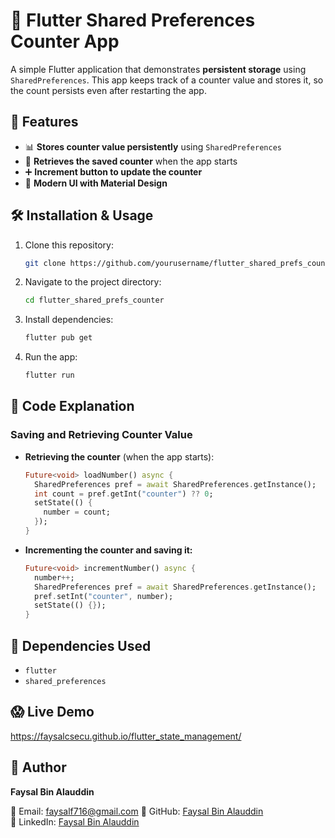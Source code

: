 # **🔹 Flutter Shared Preferences Counter App**

A simple Flutter application that demonstrates **persistent storage** using `SharedPreferences`. This app keeps track of a counter value and stores it, so the count persists even after restarting the app.

## **📌 Features**
- 📊 **Stores counter value persistently** using `SharedPreferences`
- 🔄 **Retrieves the saved counter** when the app starts
- ➕ **Increment button to update the counter**
- 🎨 **Modern UI with Material Design**

[//]: # (## **🖥️ Screenshots**)

[//]: # (### **Home Screen &#40;Counter Display&#41;**)

[//]: # (![screenshot]&#40;assets/home.png&#41;)

## **🛠️ Installation & Usage**

1. Clone this repository:
   ```sh
   git clone https://github.com/yourusername/flutter_shared_prefs_counter.git
   ```
2. Navigate to the project directory:
   ```sh
   cd flutter_shared_prefs_counter
   ```
3. Install dependencies:
   ```sh
   flutter pub get
   ```
4. Run the app:
   ```sh
   flutter run
   ```

## **📜 Code Explanation**

### **Saving and Retrieving Counter Value**
- **Retrieving the counter** (when the app starts):
  ```dart
  Future<void> loadNumber() async {
    SharedPreferences pref = await SharedPreferences.getInstance();
    int count = pref.getInt("counter") ?? 0;
    setState(() {
      number = count;
    });
  }
  ```
- **Incrementing the counter and saving it:**
  ```dart
  Future<void> incrementNumber() async {
    number++;
    SharedPreferences pref = await SharedPreferences.getInstance();
    pref.setInt("counter", number);
    setState(() {});
  }
  ```

## **📌 Dependencies Used**
- `flutter`
- `shared_preferences`

## 😱 **Live Demo**
https://faysalcsecu.github.io/flutter_state_management/


## **👤 Author**
**Faysal Bin Alauddin**

📧 Email: faysalf716@gmail.com
🔗 GitHub: [Faysal Bin Alauddin](https://github.com/faysalcsecu)  
🔗 LinkedIn: [Faysal Bin Alauddin](https://www.linkedin.com/in/faysal-bin-alauddin-4815a92a7/)
